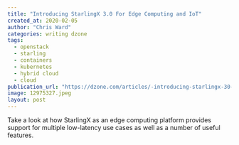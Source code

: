 ```yaml
---
title: "Introducing StarlingX 3.0 For Edge Computing and IoT"
created_at: 2020-02-05
author: "Chris Ward"
categories: writing dzone
tags: 
  - openstack
  - starling
  - containers
  - kubernetes
  - hybrid cloud
  - cloud
publication_url: "https://dzone.com/articles/-introducing-starlingx-30-for-edge-computing-and-i"
image: 12975327.jpeg
layout: post
---
```

Take a look at how StarlingX as an edge computing platform provides support for multiple low-latency use cases as well as a number of useful features.


